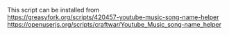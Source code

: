 This script can be installed from  
https://greasyfork.org/scripts/420457-youtube-music-song-name-helper  
https://openuserjs.org/scripts/craftwar/Youtube_Music_song-name_helper

